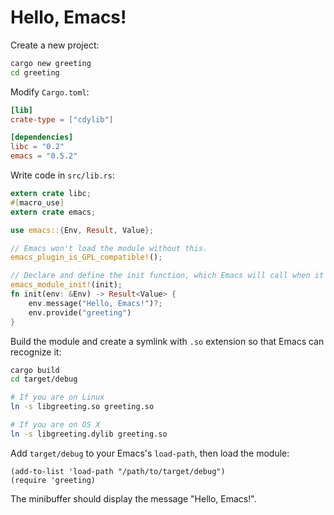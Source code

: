 # Hello, Emacs!

Create a new project:

```bash
cargo new greeting
cd greeting
```

Modify `Cargo.toml`:

```toml
[lib]
crate-type = ["cdylib"]

[dependencies]
libc = "0.2"
emacs = "0.5.2"
```

Write code in `src/lib.rs`:

```rust
extern crate libc;
#[macro_use]
extern crate emacs;

use emacs::{Env, Result, Value};

// Emacs won't load the module without this.
emacs_plugin_is_GPL_compatible!();

// Declare and define the init function, which Emacs will call when it loads the module.
emacs_module_init!(init);
fn init(env: &Env) -> Result<Value> {
    env.message("Hello, Emacs!")?;
    env.provide("greeting")
}
```

Build the module and create a symlink with `.so` extension so that Emacs can recognize it:

```bash
cargo build
cd target/debug

# If you are on Linux
ln -s libgreeting.so greeting.so

# If you are on OS X
ln -s libgreeting.dylib greeting.so
```

Add `target/debug` to your Emacs's `load-path`, then load the module:
```emacs-lisp
(add-to-list 'load-path "/path/to/target/debug")
(require 'greeting)
```

The minibuffer should display the message "Hello, Emacs!".
